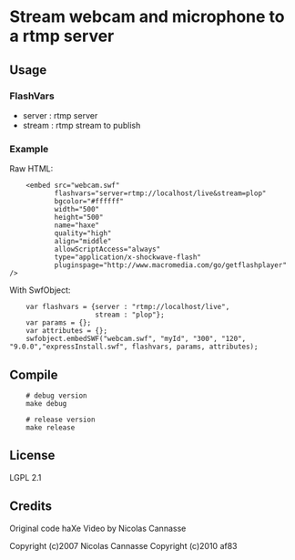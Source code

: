 # Stream webcam and microphone to a rtmp server

## Usage

### FlashVars

* server : rtmp server
* stream : rtmp stream to publish

### Example

Raw HTML:

        <embed src="webcam.swf"
               flashvars="server=rtmp://localhost/live&stream=plop"
               bgcolor="#ffffff"
               width="500"
               height="500"
               name="haxe"
               quality="high"
               align="middle"
               allowScriptAccess="always"
               type="application/x-shockwave-flash"
               pluginspage="http://www.macromedia.com/go/getflashplayer" />

With SwfObject:

        var flashvars = {server : "rtmp://localhost/live",
                         stream : "plop"};
        var params = {};
        var attributes = {};
        swfobject.embedSWF("webcam.swf", "myId", "300", "120", "9.0.0","expressInstall.swf", flashvars, params, attributes);


## Compile

        # debug version
        make debug

        # release version
        make release

## License

LGPL 2.1

## Credits

Original code haXe Video by Nicolas Cannasse

Copyright (c)2007 Nicolas Cannasse
Copyright (c)2010 af83
